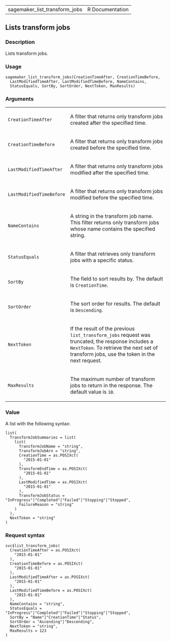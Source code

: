 <table style="width: 100%;">
<tbody>
<tr class="odd">
<td>sagemaker_list_transform_jobs</td>
<td style="text-align: right;">R Documentation</td>
</tr>
</tbody>
</table>

## Lists transform jobs

### Description

Lists transform jobs.

### Usage

    sagemaker_list_transform_jobs(CreationTimeAfter, CreationTimeBefore,
      LastModifiedTimeAfter, LastModifiedTimeBefore, NameContains,
      StatusEquals, SortBy, SortOrder, NextToken, MaxResults)

### Arguments

<table>
<colgroup>
<col style="width: 35%" />
<col style="width: 65%" />
</colgroup>
<tbody>
<tr class="odd">
<td><code
id="sagemaker_list_transform_jobs_:_CreationTimeAfter">CreationTimeAfter</code></td>
<td><p>A filter that returns only transform jobs created after the
specified time.</p></td>
</tr>
<tr class="even">
<td><code
id="sagemaker_list_transform_jobs_:_CreationTimeBefore">CreationTimeBefore</code></td>
<td><p>A filter that returns only transform jobs created before the
specified time.</p></td>
</tr>
<tr class="odd">
<td><code
id="sagemaker_list_transform_jobs_:_LastModifiedTimeAfter">LastModifiedTimeAfter</code></td>
<td><p>A filter that returns only transform jobs modified after the
specified time.</p></td>
</tr>
<tr class="even">
<td><code
id="sagemaker_list_transform_jobs_:_LastModifiedTimeBefore">LastModifiedTimeBefore</code></td>
<td><p>A filter that returns only transform jobs modified before the
specified time.</p></td>
</tr>
<tr class="odd">
<td><code
id="sagemaker_list_transform_jobs_:_NameContains">NameContains</code></td>
<td><p>A string in the transform job name. This filter returns only
transform jobs whose name contains the specified string.</p></td>
</tr>
<tr class="even">
<td><code
id="sagemaker_list_transform_jobs_:_StatusEquals">StatusEquals</code></td>
<td><p>A filter that retrieves only transform jobs with a specific
status.</p></td>
</tr>
<tr class="odd">
<td><code id="sagemaker_list_transform_jobs_:_SortBy">SortBy</code></td>
<td><p>The field to sort results by. The default is
<code>CreationTime</code>.</p></td>
</tr>
<tr class="even">
<td><code
id="sagemaker_list_transform_jobs_:_SortOrder">SortOrder</code></td>
<td><p>The sort order for results. The default is
<code>Descending</code>.</p></td>
</tr>
<tr class="odd">
<td><code
id="sagemaker_list_transform_jobs_:_NextToken">NextToken</code></td>
<td><p>If the result of the previous <code>list_transform_jobs</code>
request was truncated, the response includes a <code>NextToken</code>.
To retrieve the next set of transform jobs, use the token in the next
request.</p></td>
</tr>
<tr class="even">
<td><code
id="sagemaker_list_transform_jobs_:_MaxResults">MaxResults</code></td>
<td><p>The maximum number of transform jobs to return in the response.
The default value is <code>10</code>.</p></td>
</tr>
</tbody>
</table>

### Value

A list with the following syntax:

    list(
      TransformJobSummaries = list(
        list(
          TransformJobName = "string",
          TransformJobArn = "string",
          CreationTime = as.POSIXct(
            "2015-01-01"
          ),
          TransformEndTime = as.POSIXct(
            "2015-01-01"
          ),
          LastModifiedTime = as.POSIXct(
            "2015-01-01"
          ),
          TransformJobStatus = "InProgress"|"Completed"|"Failed"|"Stopping"|"Stopped",
          FailureReason = "string"
        )
      ),
      NextToken = "string"
    )

### Request syntax

    svc$list_transform_jobs(
      CreationTimeAfter = as.POSIXct(
        "2015-01-01"
      ),
      CreationTimeBefore = as.POSIXct(
        "2015-01-01"
      ),
      LastModifiedTimeAfter = as.POSIXct(
        "2015-01-01"
      ),
      LastModifiedTimeBefore = as.POSIXct(
        "2015-01-01"
      ),
      NameContains = "string",
      StatusEquals = "InProgress"|"Completed"|"Failed"|"Stopping"|"Stopped",
      SortBy = "Name"|"CreationTime"|"Status",
      SortOrder = "Ascending"|"Descending",
      NextToken = "string",
      MaxResults = 123
    )
